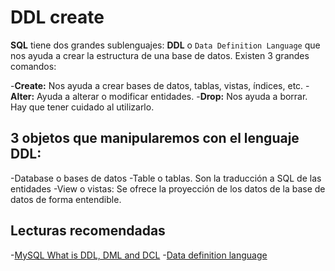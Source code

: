 # DDL create

**SQL** tiene dos grandes sublenguajes:
**DDL** o `Data Definition Language` que nos ayuda a crear la estructura de una base de datos. Existen 3 grandes comandos:

-**Create:** Nos ayuda a crear bases de datos, tablas, vistas, índices, etc.
-**Alter:** Ayuda a alterar o modificar entidades.
-**Drop:** Nos ayuda a borrar. Hay que tener cuidado al utilizarlo.

## 3 objetos que manipularemos con el lenguaje DDL:

-Database o bases de datos
-Table o tablas. Son la traducción a SQL de las entidades
-View o vistas: Se ofrece la proyección de los datos de la base de datos de forma entendible.

## Lecturas recomendadas
-[MySQL What is DDL, DML and DCL](https://www.w3schools.in/mysql/ddl-dml-dcl/)
-[Data definition language](https://en.wikipedia.org/wiki/Data_definition_language)
